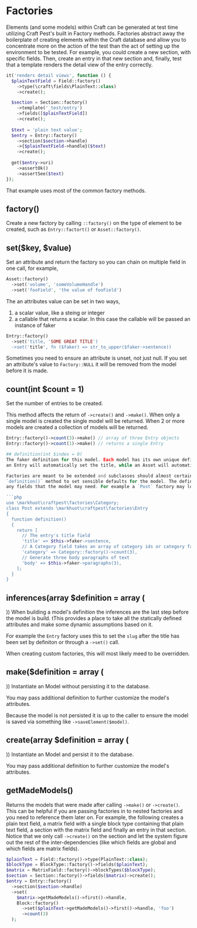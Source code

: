 # Factories
Elements (and some models) within Craft can be generated at test time utilizing
Craft Pest's built in Factory methods. Factories abstract away the boilerplate
of creating elements within the Craft database and allow you to concentrate
more on the action of the test than the act of setting up the environment to
be tested.
For example, you could create a new section, with specific fields. Then, create
an entry in that new section and, finally, test that a template renders the
detail view of the entry correctly.
```php
it('renders detail views', function () {
  $plainTextField = Field::factory()
    ->type(\craft\fields\PlainText::class)
    ->create();

  $section = Section::factory()
    ->template('_test/entry')
    ->fields([$plainTextField])
    ->create();
   
  $text = 'plain text value';
  $entry = Entry::factory()
    ->section($section->handle)
    ->{$plainTextField->handle}($text)
    ->create(); 
  
  get($entry->uri)
    ->assertOk()
    ->assertSee($text)
});
```
That example uses most of the common factory methods.

## factory()
Create a new factory by calling `::factory()` on the type of element to be
created, such as `Entry::factort()` or `Asset::factory()`.

## set($key, $value)
Set an attribute and return the factory so you can chain on multiple field
in one call, for example,

```php
Asset::factory()
  ->set('volume', 'someVolumeHandle')
  ->set('fooField', 'the value of fooField')
```

The an attributes value can be set in two ways,

1. a scalar value, like a steing or integer
2. a callable that returns a scalar. In this case the callable will be
passed an instance of faker

```php
Entry::factory()
  ->set('title, 'SOME GREAT TITLE')
  ->set('title', fn ($faker) => str_to_upper($faker->sentence))
```

Sometimes you need to ensure an attribute is unset, not just null. If you
set an attribute's value to `Factory::NULL` it will be removed from the
model before it is made.

## count(int $count = 1)
Set the number of entries to be created.

This method affects the return of `->create()` and `->make()`. When only a
single model is created the single model will be returned. When 2 or more
models are created a collection of models will be returned.

```php
Entry::factory()->count(3)->make() // array of three Entry objects
Entry::factory()->count(1)->make() // returns a single Entry

## definition(int $index = 0)
The faker definition for this model. Each model has its own unique definitions. For example
an Entry will automatically set the title, while an Asset will automatically set the source.

Factories are meant to be extended and subclasses should almost certainly overwrite the 
`definition()` method to set sensible defaults for the model. The definition can overwrite
any fields that the model may need. For example a `Post` factory may look like this,

```php
use \markhuot\craftpest\factories\Category;
class Post extends \markhuot\craftpest\factories\Entry
{
  function definition()
  {
    return [
      // The entry's title field
      'title' => $this->faker->sentence,          
      // A Category field takes an array of category ids or category factories
      'category' => Category::factory()->count(3), 
      // Generate three body paragraphs of text
      'body' => $this->faker->paragraphs(3),
    ];
  }
}
```

## inferences(array $definition = array (
))
When building a model's definition the inferences are the last step before the
model is build. tThis provides a place to take all the statically defined attributes
and make some dynamic assumptions based on it.

For example the `Entry` factory uses this to set the `slug` after the title has been
set by definiton or through a `->set()` call.

When creating custom factories, this will most likely meed to be overridden.

## make($definition = array (
))
Instantiate an Model without persisting it to the database.

You may pass additional definition to further customize the model's attributes.

Because the model is not persisted it is up to the caller to ensure the model is saved
via something like `->saveElement($model)`.

## create(array $definition = array (
))
Instantiate an Model and persist it to the database.

You may pass additional definition to further customize the model's attributes.

## getMadeModels()
Returns the models that were made after calling `->make()` or `->create()`.
This can be helpful if you are passing factories in to nested factories and
you need to reference them later on. For example, the following creates a
plain text field, a matrix field with a single block type containing that
plain text field, a section with the matrix field and finally an entry in
that section. Notice that we only call `->create()` on the section and let
the system figure out the rest of the inter-dependencies (like which fields
are global and which fields are matrix fields).
```php
$plainText = Field::factory()->type(PlainText::class);
$blockType = BlockType::factory()->fields($plainText);
$matrix = MatrixField::factory()->blockTypes($blockType);
$section = Section::factory()->fields($matrix)->create();
$entry = Entry::factory()
  ->section($section->handle)
  ->set(
    $matrix->getMadeModels()->first()->handle,
    Block::factory()
      ->set($plainText->getMadeModels()->first()->handle, 'foo')
      ->count(3)
  );
```